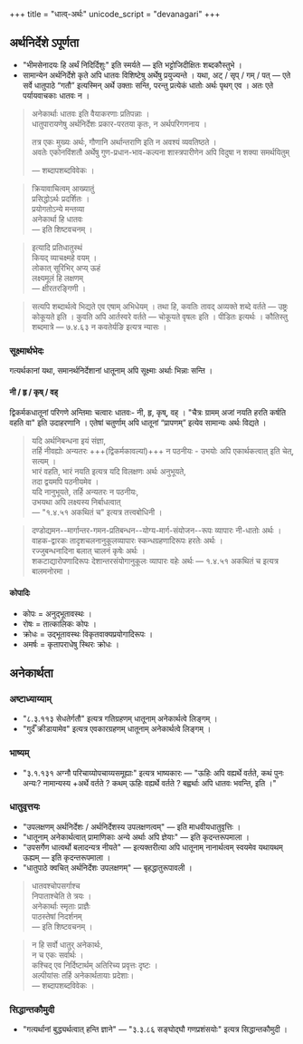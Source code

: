 +++
title = "धात्व्-अर्थः"
unicode_script = "devanagari"
+++

## अर्थनिर्देशे ऽपूर्णता
- "भीमसेनादयः हि अर्थं निदिर्दिशुः" इति स्मर्यते — इति भट्टोजिदीक्षितः शब्दकौस्तुभे ।
- सामान्येन अर्थनिर्देशे कृते अपि धातवः विशिष्टेषु अर्थेषु प्रयुज्यन्ते । यथा, अट् / सृप् / गम् / पत् — एते सर्वे धातुपाठे “गतौ” इत्यस्मिन् अर्थे उक्ताः सन्ति, परन्तु प्रत्येकं धातोः अर्थः पृथग् एव । अतः एते पर्यायवाचकाः धातवः न ।

> अनेकार्थाः धातवः इति वैयाकरणाः प्रतिपन्नाः ।  
> धातुपारायणेषु अर्थनिर्देशः प्रकार-परतया कृतः, न अर्थपरिगणनाय ।
>
> तत्र एकः मुख्यः अर्थः, गौणानि अर्थान्तराणि इति न अवश्यं व्यवतिष्ठते ।  
> अवतेः एकोनविंशतौ अर्थेषु गुण-प्रधान-भाव-कल्पना शास्त्रपारीणेन अपि विदुषा न शक्या समर्थयितुम्
>
> — शब्दापशब्दविवेकः ।

> क्रियावाचित्वम् आख्यातुं  
> प्रसिद्धोऽर्थः प्रदर्शितः ।  
> प्रयोगतोऽन्ये मन्तव्या  
> अनेकार्था हि धातवः  
> — इति शिष्टवचनम् ।


> इत्यादि प्रतिधातुस्थं  
> कियद् व्याचक्ष्महे वयम् ।  
> लोकात् सूरिभिर् अप्य् ऊहं  
> लक्ष्यमूलं हि लक्षणम्  
> — क्षीरतरङ्गिणी ।

> सत्यपि शब्दार्थत्वे भिद्यते एव एषाम् अभिधेयम् । तथा हि, कवतिः तावद् अव्यक्ते शब्दे वर्तते — उष्ट्रः कोकूयते इति । कुवति अपि आर्तस्वरे वर्तते —  चोकूयते वृषलः इति । पीडितः इत्यर्थः । कौतिस्तु शब्दमात्रे — ७.४.६३ न कवतेर्यङि इत्यत्र न्यासः ।

### सूक्ष्मार्थभेदः
गत्यर्थकानां यथा, समानर्थनिर्देशानां धातूनाम् अपि सूक्ष्माः अर्थाः भिन्नाः सन्ति ।

#### नी / हृ / कृष् / वह्
द्विकर्मकधातूनां परिगणे अन्तिमाः चत्वारः धातवः- नी, हृ, कृष्, वह् । "चैत्रः ग्रामम् अजां नयति हरति कर्षति वहति वा" इति उदाहरणानि ।  एतेषां चतुर्णाम् अपि धातूनां “प्रापणम्” इत्येव सामान्यः अर्थः विद्यते ।

> यदि अर्थनिबन्धना इयं संज्ञा,  
> तर्हि नीवह्योः अन्यतरः +++(द्विकर्मकावल्यां)+++ न पठनीयः - उभयोः अपि एकार्थकत्वात् इति चेत्, सत्यम् ।  
> भारं वहति, भारं नयति इत्यत्र यदि विलक्षणः अर्थः अनुभूयते,  
> तदा द्वयमपि पठनीयमेव  ।  
> यदि नानुभूयते, तर्हि अन्यतरः न पठनीयः,  
> उभयथा अपि लक्ष्यस्य निर्बाधत्वात्   
> — "१.४.५१ अकथितं च" इत्यत्र तत्त्वबोधिनी ।

> दण्डोद्यमन--मार्गान्तर-गमन-प्रतिबन्धन--योग्य-मार्ग-संयोजन--रूपः व्यापारः नी-धातोः अर्थः ।  
> वाहक-द्वारकः तादृशचलनानुकूलव्यापारः स्कन्धग्रहणादिरूपः हरतेः अर्थः ।  
> रज्जुबन्धनादिना बलात् चालनं कृषेः अर्थः ।  
> शकटाद्यारोपणादिरूपः देशान्तरसंयोगानुकूलः व्यापारः वहेः अर्थः — १.४.५१ अकथितं च इत्यत्र बालमनोरमा ।

#### कोपादिः
- कोपः = अनुद्भूतावस्थः ।
- रोषः = तात्कालिकः कोपः ।
- क्रोधः = उद्भूतावस्थः विकृतवाक्यप्रयोगादिरूपः ।
- अमर्षः = कृतापराधेषु स्थिरः क्रोधः ।


## अनेकार्थता
### अष्टाध्याय्याम्
- "८.३.११३ सेधतेर्गतौ" इत्यत्र गतिग्रहणम् धातूनाम् अनेकार्थत्वे लिङ्गम् ।
- "गुर्दँ क्रीडायामेव" इत्यत्र एवकारग्रहणम् धातूनाम् अनेकार्थत्वे लिङ्गम् ।

### भाष्यम्
- "३.१.१३१ अग्नौ परिचाय्योपचाय्यसमूह्याः" इत्यत्र भाष्यकारः — "ऊहिः अपि वह्यर्थे वर्तते, कथं पुनः अन्यः? नामान्यस्य +अर्थे वर्तते ? कथम् ऊहिः वह्यर्थे वर्तते ? बह्वर्थाः अपि धातवः भवन्ति, इति ।"

### धातुवृत्तयः
- "उपलक्षणम् अर्थनिर्देशः  / अर्थनिर्देशस्य उपलक्षणत्वम्" — इति माधवीयधातुवृत्तिः ।
- "धातूनाम् अनेकार्थत्वात् प्रामाणिकाः अन्ये अर्थाः अपि ज्ञेयाः" —‌ इति कृदन्तरूपमाला ।
- "उपसर्गेण धात्वर्थो बलादन्यत्र नीयते" — इत्यक्तरीत्या अपि धातूनाम् नानार्थत्वम् स्वयमेव यथायथम् ऊह्यम् — इति कृदन्तरूपमाला ।
- "धातुपाठे क्वचित् अर्थनिर्देशः उपलक्षणम्" — बृहद्धातुरूपावली ।

> धातवश्चोपसर्गाश्च  
निपाताश्चेति ते त्रयः ।  
अनेकार्थाः स्मृताः प्राज्ञैः  
पाठस्तेषां निदर्शनम्  
> — इति शिष्टवचनम् ।

> न हि सर्वो धातुर् अनेकार्थः,  
> न च एकः सर्वार्थः ।  
> कश्चिद् एव निर्दिष्टार्थम् अतिरिच्य प्रवृत्तः दृष्टः ।  
> अल्पीयांसः तर्हि अनेकार्थतायाः प्रदेशाः।  
> — शब्दापशब्दविवेकः ।


### सिद्धान्तकौमुदी
- "गत्यर्थानां बुद्ध्यर्थत्वात् हन्ति ज्ञाने" — "३.३.८६ सङ्घोद्घौ गणप्रशंसयोः" इत्यत्र सिद्धान्तकौमुदी ।
